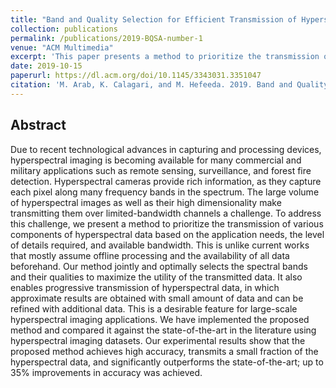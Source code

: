 ```yaml
---
title: "Band and Quality Selection for Efficient Transmission of Hyperspectral Images"
collection: publications
permalink: /publications/2019-BQSA-number-1
venue: "ACM Multimedia"
excerpt: 'This paper presents a method to prioritize the transmission of various components of hyperspectral data based on the application needs, the level of details required, and available bandwidth.'
date: 2019-10-15
paperurl: https://dl.acm.org/doi/10.1145/3343031.3351047
citation: 'M. Arab, K. Calagari, and M. Hefeeda. 2019. Band and Quality Selection for Efficient Transmission of Hyperspectral Images. In <i>Proceedings of the 27th ACM International Conference on Multimedia MM '19</i>.'
---
```


## Abstract
Due to recent technological advances in capturing and processing devices, hyperspectral imaging is becoming available for many commercial and military applications such as remote sensing, surveillance, and forest fire detection. Hyperspectral cameras provide rich information, as they capture each pixel along many frequency bands in the spectrum. The large volume of hyperspectral images as well as their high dimensionality make transmitting them over limited-bandwidth channels a challenge. To address this challenge, we present a method to prioritize the transmission of various components of hyperspectral data based on the application needs, the level of details required, and available bandwidth. This is unlike current works that mostly assume offline processing and the availability of all data beforehand. Our method jointly and optimally selects the spectral bands and their qualities to maximize the utility of the transmitted data. It also enables progressive transmission of hyperspectral data, in which approximate results are obtained with small amount of data and can be refined with additional data. This is a desirable feature for large-scale hyperspectral imaging applications. We have implemented the proposed method and compared it against the state-of-the-art in the literature using hyperspectral imaging datasets. Our experimental results show that the proposed method achieves high accuracy, transmits a small fraction of the hyperspectral data, and significantly outperforms the state-of-the-art; up to 35% improvements in accuracy was achieved.
